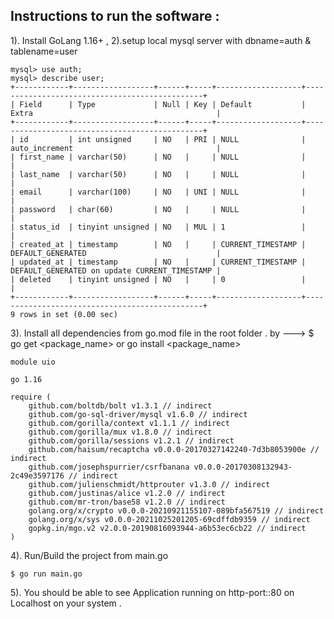 ## Instructions to run the software :


1). Install GoLang 1.16+ , 
2).setup local mysql server with dbname=auth & tablename=user 

```console
mysql> use auth;
mysql> describe user;
+------------+------------------+------+-----+-------------------+-----------------------------------------------+
| Field      | Type             | Null | Key | Default           | Extra                                         |
+------------+------------------+------+-----+-------------------+-----------------------------------------------+
| id         | int unsigned     | NO   | PRI | NULL              | auto_increment                                |
| first_name | varchar(50)      | NO   |     | NULL              |                                               |
| last_name  | varchar(50)      | NO   |     | NULL              |                                               |
| email      | varchar(100)     | NO   | UNI | NULL              |                                               |
| password   | char(60)         | NO   |     | NULL              |                                               |
| status_id  | tinyint unsigned | NO   | MUL | 1                 |                                               |
| created_at | timestamp        | NO   |     | CURRENT_TIMESTAMP | DEFAULT_GENERATED                             |
| updated_at | timestamp        | NO   |     | CURRENT_TIMESTAMP | DEFAULT_GENERATED on update CURRENT_TIMESTAMP |
| deleted    | tinyint unsigned | NO   |     | 0                 |                                               |
+------------+------------------+------+-----+-------------------+-----------------------------------------------+
9 rows in set (0.00 sec)
```

3). Install all dependencies from go.mod file in the root folder .
by --->  $ go get <package_name> or go install <package_name>

```golang
module uio

go 1.16

require (
	github.com/boltdb/bolt v1.3.1 // indirect
	github.com/go-sql-driver/mysql v1.6.0 // indirect
	github.com/gorilla/context v1.1.1 // indirect
	github.com/gorilla/mux v1.8.0 // indirect
	github.com/gorilla/sessions v1.2.1 // indirect
	github.com/haisum/recaptcha v0.0.0-20170327142240-7d3b8053900e // indirect
	github.com/josephspurrier/csrfbanana v0.0.0-20170308132943-2c49e3597176 // indirect
	github.com/julienschmidt/httprouter v1.3.0 // indirect
	github.com/justinas/alice v1.2.0 // indirect
	github.com/mr-tron/base58 v1.2.0 // indirect
	golang.org/x/crypto v0.0.0-20210921155107-089bfa567519 // indirect
	golang.org/x/sys v0.0.0-20211025201205-69cdffdb9359 // indirect
	gopkg.in/mgo.v2 v2.0.0-20190816093944-a6b53ec6cb22 // indirect
)
```
4). Run/Build the project from main.go

```console
$ go run main.go
```

5). You should be able to see Application running on http-port::80 on Localhost on your system .
